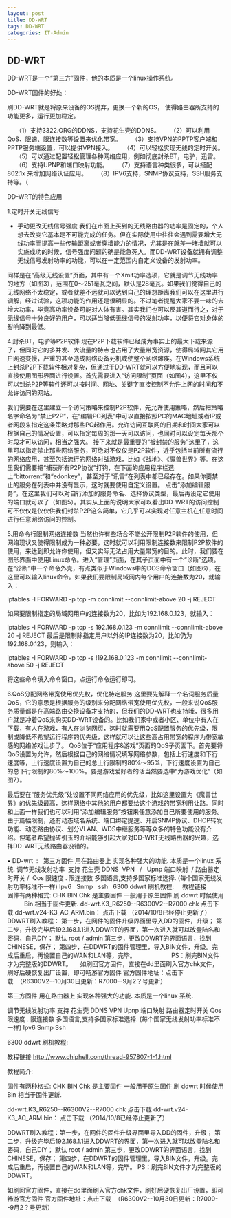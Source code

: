 ```yaml
---
layout: post
title: DD-WRT
tags: DD-WRT
categories: IT-Admin
---
```


## DD-WRT

DD-WRT是一个“第三方”固件，他的本质是一个linux操作系统。

DD-WRT固件的好处： 

刷DD-WRT就是将原来设备的OS抛弃，更换一个新的OS，
使得路由器所支持的功能更多，运行更加稳定。


     （1）支持3322.ORG的DDNS，支持花生壳的DDNS。 
     （2）可以利用QoS、限速、限连接数等设置来优化带宽。 
     （3）支持VPN的PPTP客户端和PPTP服务端设置，可以提供VPN接入。 
     （4）可以轻松实现无线的定时开关。 
     （5）可以通过配置轻松管理各种网络应用，例如彻底封杀BT，电驴，迅雷。 
     （6）支持UPNP和端口映射功能。 
     （7）支持语言种类很多，可以搭配802.1x 来增加网络认证应用。 
     （8）IPV6支持，SNMP协议支持，SSH服务支持等。（ 



DD-WRT的特色应用 

1.定时开关无线信号 

- 手动更改无线信号强度
我们在市面上买到的无线路由器的功率是固定的，个人想去改变它基本是不可能完成的任务。但在实际使用中往往会遇到需要增大无线功率而提高一些传输距离或者穿墙能力的情况，尤其是在就差一堵墙就可以实施成功的时候，信号强度问题的确是能急死人。而DD-WRT设备就拥有调整无线信号发射功率的功能，可以在一定范围内自定义设备的发射功率。


同样是在“高级无线设置”页面，其中有一个Xmit功率选项，它就是调节无线功率的地方（如图3），范围在0～251毫瓦之间，默认是28毫瓦。如果我们觉得自己的无线网络不太稳定，或者就差不远就可以达到自己的理想距离我们可以在这里进行调解，经过试验，这项功能的作用还是很明显的。不过笔者提醒大家不要一味的去增大功率，毕竟高功率设备可能对人体有害。其实我们也可以反其道而行之，对于无线信号十分良好的用户，可以适当降低无线信号的发射功率，以便将它对身体的影响降到最低。 


4.封杀BT，电驴等P2P软件
现在P2P下载软件已经成为事实上的最大下载来源了，但同时它的多并发、大流量的特点也占用了大量带宽资源，使得局域网其它用户网速变慢，严重的甚至造成网络设备死机或使整个网络瘫痪。在Windows系统上封杀P2P下载软件相对复杂，但通过于DD-WRT就可以方便地实现，而且可以直接使用图形界面进行设置。首先需要进入“访问限制”页面（如图4），这里不仅可以封杀P2P等软件还可以按时间、网址、关键字直接控制不允许上网的时间和不允许访问的网站。 



我们需要在这里建立一个访问策略来控制P2P软件，先允许使用策略，然后把策略名字命名为“禁止P2P”，在“编辑PC列表”中可以直接按照PC的MAC地址或者IP或者网段来指定这条策略对那些PC起作用。允许访问互联网的日期和时间大家可以根据自己的情况设置，可以指定每周的那一天可以访问，也同时可以设定每天那个时段才可以访问，相当之强大。
接下来就是最重要的“被封禁的服务”这里了，这里可以指定禁止那些网络服务，可绝对不仅仅是P2P软件，近乎包括当前所有流行的网络应用，甚至包括流行的网络对战游戏，比如《战地》、《魔兽世界》等。在这里我们需要把“捕获所有P2P协议”打钩，在下面的应用程序栏选上“bittorrent”和“edonkey”，甚至对于“讯雷”在列表中都已经存在。如果你要禁止的服务在列表中并没有显示，这时就要使用自定义设置。 
点击“添加编辑服务”，在这里我们可以对自行添加的服务命名、选择协议类型，最后再设定它使用的端口就可以了（如图5）。其实从上面的说明大家可以看出DD-WRT的访问控制可不仅仅是仅仅供我们封杀P2P这么简单，它几乎可以实现对任意主机在任意时间进行任意网络访问的控制。 


5.用命令行限制网络连接数
当然也许有些场合不能公开限制P2P软件的使用，但网络现状又使得限制成为一种必要，这时就可以利用限制连接数来限制P2P软件的使用，来达到即允许你使用，但又实际无法占用大量带宽的目的。此时，我们要在图形界面中使用Linux命令。进入“管理”页面，在其子页面中有一个“诊断”选项。在“诊断”中一个命令外壳，有点类似于Windows中的DOS命令窗口（如图6），在这里可以输入linux命令。如果我们要限制局域网内每个用户的连接数为20，就输入： 

iptables -I FORWARD -p tcp -m connlimit --connlimit-above 20 -j REJECT

如果要限制指定的局域网用户的连接数为20，比如为192.168.0.123，就输入： 

iptables -I FORWARD -p tcp -s 192.168.0.123 -m connlimit --connlimit-above 20 -j REJECT
最后是限制除指定用户以外的IP连接数为20，比如仍为192.168.0.123，则输入： 

iptables -I FORWARD -p tcp -s !192.168.0.123 -m connlimit --connlimit-above 50 -j REJECT

将这些命令填入命令窗口，点运行命令运行即可。



6.QoS分配网络带宽使用优先权，优化特定服务 
这里要先解释一个名词服务质量QoS，它的意思是根据服务的级别来分配网络带宽使用优先权，一般来说QoS服务质量都是在高端路由交换设备才支持的，但我们的DD-WRT也支持哦，很多用户就是冲着QoS来购买DD-WRT设备的。比如我们家中或者小区、单位中有人在下载，有人在游戏，有人在浏览网页，这时就需要用QoS配置服务的优先级，限制或降低不希望运行程序的优先级，这样就可以让这些高占用带宽的程序为带宽敏感的网络游戏让步了。 
QoS位于“应用程序&游戏”页面的QoS子页面下。首先要将QoS设置为允许，然后根据自己的网络情况填写网络参数，包括上行速度和下行速度等，上行速度设置为自己的总上行限制的80%～95%，下行速度设置为自己的总下行限制的80%～100%。要是游戏爱好者的话当然要选中“为游戏优化”（如图7）。 


最后要在“服务优先级”处设置不同网络应用的优先级，比如这里设置为《魔兽世界》的优先级最高，这样网络中其他的用户都要给这个游戏的带宽利用让路。同时和上面一样我们也可以利用“添加编辑服务”按钮来任意添加自己所要使用的服务。
由于篇幅限制，还有动态域名系统、端口绑定提速、开启SNMP协议、DHCP转发功能、动态路由协议、划分VLAN、WDS中继服务等等众多的特色功能没有介绍。但笔者希望抛砖引玉的介绍能够引起大家对DD-WRT无线路由器的兴趣，选择DD-WRT无线路由器没错的。 












• DD-wrt  :   第三方固件 用在路由器上 实现各种强大的功能. 本质是一个linux 系统.
调节无线发射功率 
支持 花生壳 DDNS 
VPN   /   Upnp 端口映射  / 路由器定时开关 /  Qos 限速度 . 限连接数
多国语言,支持多国家标准选择. (每个国家无线发射功率标准不一样)
Ipv6   Snmp   ssh
 
6300 ddwrt 刷机教程:     教程链接  
 
 
固件有两种格式: CHK BIN
Chk 是主要固件 一般用于原生固件 刷 ddwrt 时候使用           Bin 相当于固件更新.
dd-wrt.K3\_R6250--R6300V2--R7000 chk 点击下载
dd-wrt.v24-K3\_AC\_ARM.bin： 点击下载 （2014/10/8已经停止更新了）
 
DDWRT刷入教程：
第一步，在网件的固件升级界面里导入DD的固件，升级；
第二步，升级完毕后192.168.1.1进入DDWRT的界面，第一次进入就可以改登陆名和密码，自己DIY； 默认 root / admin
第三步，更改DDWRT的界面语言，找到CHINESE，保存；
第四步，在DDWRT的固件管理里，导入BIN文件，升级。完成后重启，再设置自己的WAN和LAN等，完毕。
 
                  PS：刷完BIN文件才为完整版的DDWRT。
 
 
如刷回官方固件，直接在dd里面刷入官方chk文件，刷好后硬恢复出厂设置，即可畅游官方固件
官方固件地址：点击下载  （R6300V2--10月30日更新：R7000--9月2？号更新）
 
 

第三方固件  用在路由器上 实现各种强大的功能. 本质是一个linux 系统.

调节无线发射功率 
支持 花生壳 DDNS 
VPN
Upnp 端口映射
路由器定时开关
Qos 限速度  . 限连接数
多国语言,支持多国家标准选择. (每个国家无线发射功率标准不一样)
Ipv6 
Snmp
Ssh





6300  ddwrt 刷机教程:

教程链接
http://www.chiphell.com/thread-957807-1-1.html

教程简介:

固件有两种格式: CHK BIN
Chk 是主要固件    一般用于原生固件 刷 ddwrt 时候使用
Bin  相当于固件更新.

dd-wrt.K3\_R6250--R6300V2--R7000 chk       点击下载
dd-wrt.v24-K3\_AC\_ARM.bin：                                   点击下载 （2014/10/8已经停止更新了）

DDWRT刷入教程：第一步，在网件的固件升级界面里导入DD的固件，升级；
第二步，升级完毕后192.168.1.1进入DDWRT的界面，第一次进入就可以改登陆名和密码，自己DIY；  默认 root / admin
第三步，更改DDWRT的界面语言，找到CHINESE，保存；
第四步，在DDWRT的固件管理里，导入BIN文件，升级。完成后重启，再设置自己的WAN和LAN等，完毕。
PS：刷完BIN文件才为完整版的DDWRT。


如刷回官方固件，直接在dd里面刷入官方chk文件，刷好后硬恢复出厂设置，即可畅游官方固件
官方固件地址：点击下载  （R6300V2--10月30日更新：R7000--9月2？号更新）







